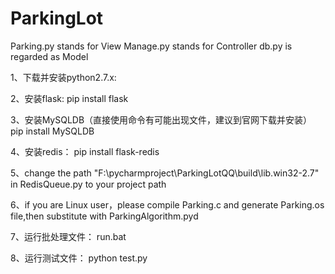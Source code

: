 # ParkingLot
Parking.py stands for View
Manage.py stands for Controller
db.py is regarded as Model

1、下载并安装python2.7.x:

2、安装flask:
pip install flask

3、安装MySQLDB（直接使用命令有可能出现文件，建议到官网下载并安装）
pip install MySQLDB

4、安装redis：
pip install flask-redis

5、change the path "F:\\pycharmproject\\ParkingLotQQ\\build\\lib.win32-2.7" in RedisQueue.py to your project path

6、if you are Linux user，please compile Parking.c and generate Parking.os file,then substitute
with ParkingAlgorithm.pyd

7、运行批处理文件：
run.bat

8、运行测试文件：
python test.py



